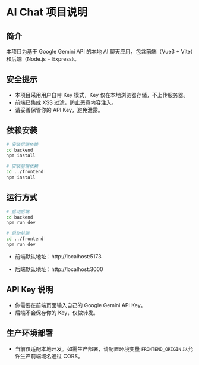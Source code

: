 # AI Chat 项目说明

## 简介

本项目为基于 Google Gemini API 的本地 AI 聊天应用，包含前端（Vue3 + Vite）和后端（Node.js + Express）。

## 安全提示

- 本项目采用用户自带 Key 模式，Key 仅在本地浏览器存储，不上传服务器。
- 前端已集成 XSS 过滤，防止恶意内容注入。
- 请妥善保管你的 API Key，避免泄露。

## 依赖安装

```bash
# 安装后端依赖
cd backend
npm install

# 安装前端依赖
cd ../frontend
npm install
```

## 运行方式

```bash
# 启动后端
cd backend
npm run dev

# 启动前端
cd ../frontend
npm run dev
```

- 前端默认地址：http://localhost:5173

- 后端默认地址：http://localhost:3000

## API Key 说明

- 你需要在前端页面输入自己的 Google Gemini API Key。
- 后端不会保存你的 Key，仅做转发。

## 生产环境部署

- 当前仅适配本地开发。如需生产部署，请配置环境变量 `FRONTEND_ORIGIN` 以允许生产前端域名通过 CORS。

